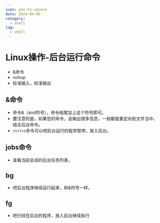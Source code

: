 ```yaml
---
icon: pen-to-square
date: 2024-04-05
category:
  - shell
tag:
  - shell
---
```

# Linux操作-后台运行命令

- &命令
- nohup
- 标准输入，标准输出

## &命令

- 命令&（and符号），命令结尾加上这个符号即可。
- 要注意的是，如果您的命令，会输出很多信息，一般都是重定向到文件当中，结合后台命令。
- `ctrl+z`命令可以吧前台运行的程序暂停，放入后台。

## jobs命令

- 查看当前会话的后台任务列表，

## bg

- 吧后台程序继续运行起来，和&符号一样。

## fg

- 吧已经在后台的程序，放入前台继续执行





